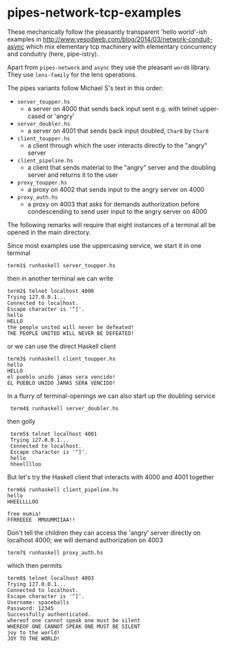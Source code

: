 pipes-network-tcp-examples
==========================

These mechanically follow the pleasantly
transparent 'hello world'-ish examples in
http://www.yesodweb.com/blog/2014/03/network-conduit-async
which mix elementary tcp machinery with elementary
concurrency and conduitry (here, pipe-istry).

Apart from `pipes-network` and `async` they use the pleasant
`word8` library. They use `lens-family` for the lens operations.

The pipes variants follow Michael S's text in this
order:

-   `server_toupper.hs`
    -   a server on 4000 that sends back input sent e.g. with telnet
        upper-cased or 'angry'
-   `server_doubler.hs`
    -   a server on 4001 that sends back 
        input doubled, `Char8` by `Char8`
-   `client_toupper.hs`
    -   a client through which the user interacts
        directly to the "angry" server 
-   `client_pipeline.hs`
    -   a client that sends material to the
        "angry" server and the doubling server and
        returns it to the user
-   `proxy_toupper.hs`
    -   a proxy on 4002 that sends input to the
        angry server on 4000
-   `proxy_auth.hs`
    -   a proxy on 4003 that asks for demands
        authorization before condescending to send
        user input to the angry server on 4000

The following remarks will require that eight
instances of a terminal all be opened in the main
directory. 


Since most examples use the uppercasing service,
we start it in one terminal

    term1$ runhaskell server_toupper.hs

then in another terminal we can write

    term2$ telnet localhost 4000
    Trying 127.0.0.1...
    Connected to localhost.
    Escape character is '^]'.
    hello
    HELLO
    the people united will never be defeated!
    THE PEOPLE UNITED WILL NEVER BE DEFEATED!
    
or we can use the direct Haskell client

    term3$ runhaskell client_toupper.hs 
    hello
    HELLO
    el pueblo unido jamas sera vencido!
    EL PUEBLO UNIDO JAMAS SERA VENCIDO!

In a flurry of terminal-openings we can also start
up the doubling service

     term4$ runhaskell server_doubler.hs 

then golly

     term5$ telnet localhost 4001
     Trying 127.0.0.1...
     Connected to localhost.
     Escape character is '^]'.
     hello
     hheelllloo

But let's try the Haskell client that interacts with 4000 and 4001 together

    term6$ runhaskell client_pipeline.hs 
    hello
    HHEELLLLOO
    
    free mumia!
    FFRREEEE  MMUUMMIIAA!!


Don't tell the children they can access the
'angry' server directly on localhost 4000; we will
demand authorization on 4003

    term7$ runhaskell proxy_auth.hs

which then permits

    term8$ telnet localhost 4003
    Trying 127.0.0.1...
    Connected to localhost.
    Escape character is '^]'.
    Username: spaceballs
    Password: 12345
    Successfully authenticated.
    whereof one cannot speak one must be silent 
    WHEREOF ONE CANNOT SPEAK ONE MUST BE SILENT
    joy to the world!
    JOY TO THE WORLD!
